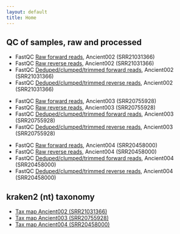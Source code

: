 ```yaml
---
layout: default
title: Home
---
```


<h2>QC of samples, raw and processed</h2>
<ul>
	<li>FastQC <a href="SRR21031366_1_fastqc.html">Raw forward reads</a>, Ancient002 (SRR21031366)</li>
	<li>FastQC <a href="SRR21031366_2_fastqc.html">Raw reverse reads</a>, Ancient002 (SRR21031366)</li>
	<li>FastQC <a href="SRR21031366_R1_dedup_trimmed_paired_fastqc.html">Deduped/clumped/trimmed forward reads</a>, Ancient002 (SRR21031366)</li>
	<li>FastQC <a href="SRR21031366_R2_dedup_trimmed_paired_fastqc.html">Deduped/clumped/trimmed reverse reads</a>, Ancient002 (SRR21031366)</li>
</ul>

<ul>
	<li>FastQC <a href="SRR20755928_1_fastqc.html">Raw forward reads</a>, Ancient003 (SRR20755928)</li>
	<li>FastQC <a href="SRR20755928_2_fastqc.html">Raw reverse reads</a>, Ancient003 (SRR20755928)</li>
	<li>FastQC <a href="SRR20755928_1_dedup_fastqc.html">Deduped/clumped/trimmed forward reads</a>, Ancient003 (SRR20755928)</li>
	<li>FastQC <a href="SRR20755928_2_dedup_fastqc.html">Deduped/clumped/trimmed reverse reads</a>, Ancient003 (SRR20755928)</li>
</ul>

<ul>
	<li>FastQC <a href="SRR20458000_1_fastqc.html">Raw forward reads</a>, Ancient004 (SRR20458000)</li>
	<li>FastQC <a href="SRR20458000_2_fastqc.html">Raw reverse reads</a>, Ancient004 (SRR20458000)</li>
	<li>FastQC <a href="SRR20458000_1_dedup_trimmed_paired_fastqc.html">Deduped/clumped/trimmed forward reads</a>, Ancient004 (SRR20458000)</li>
	<li>FastQC <a href="SRR20458000_1_dedup_trimmed_paired_fastqc.html">Deduped/clumped/trimmed reverse reads</a>, Ancient004 (SRR20458000)</li>
</ul>

<h2>kraken2 (nt) taxonomy</h2>
<ul>
	<li><a href="SRR21031366_krona.html">Tax map Ancient002 (SRR21031366)</a></li>
	<li><a href="SRR20755928_krona.html">Tax map Ancient003 (SRR20755928)</a></li>
	<li><a href="SRR20458000_krona.html">Tax map Ancient004 (SRR20458000)</a></li>
</ul>
